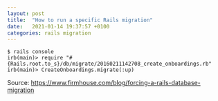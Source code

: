 ```yaml
---
layout: post
title:  "How to run a specific Rails migration"
date:   2021-01-14 19:37:57 +0100
categories: rails migration
---
```


    $ rails console
    irb(main)> require "#{Rails.root.to_s}/db/migrate/20160211142708_create_onboardings.rb"
    irb(main)> CreateOnboardings.migrate(:up)

Source: https://www.firmhouse.com/blog/forcing-a-rails-database-migration
